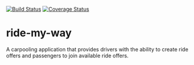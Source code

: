 [![Build Status](https://travis-ci.org/lexcorp16/ride-my-way.svg?branch=ft-rides-rest-endpoints)](https://travis-ci.org/lexcorp16/ride-my-way)  [![Coverage Status](https://coveralls.io/repos/github/lexcorp16/ride-my-way/badge.svg?branch=ft-rides-rest-endpoints)](https://coveralls.io/github/lexcorp16/ride-my-way?branch=ft-rides-rest-endpoints)

# ride-my-way
A carpooling application that provides drivers with the ability to create ride offers and passengers to join available ride offers.
